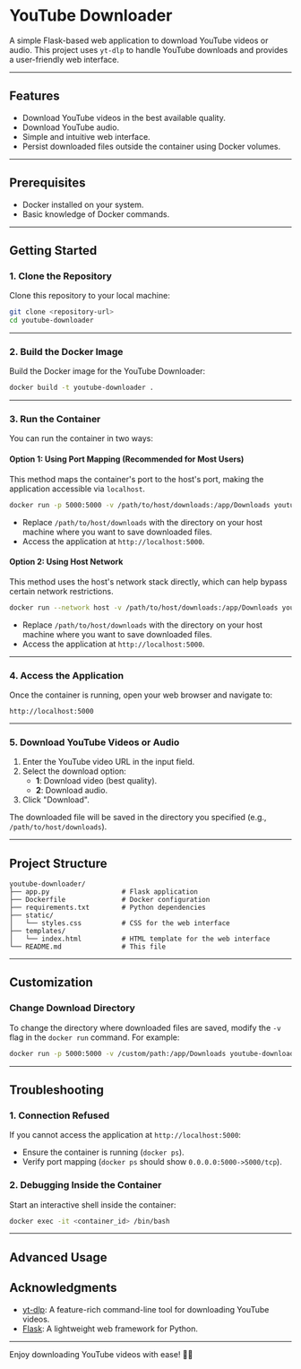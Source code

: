 # YouTube Downloader

A simple Flask-based web application to download YouTube videos or audio. This project uses `yt-dlp` to handle YouTube downloads and provides a user-friendly web interface.

---

## Features

- Download YouTube videos in the best available quality.
- Download YouTube audio.
- Simple and intuitive web interface.
- Persist downloaded files outside the container using Docker volumes.

---

## Prerequisites

- Docker installed on your system.
- Basic knowledge of Docker commands.

---

## Getting Started

### 1. Clone the Repository

Clone this repository to your local machine:

```bash
git clone <repository-url>
cd youtube-downloader
```

---

### 2. Build the Docker Image

Build the Docker image for the YouTube Downloader:

```bash
docker build -t youtube-downloader .
```

---

### 3. Run the Container

You can run the container in two ways:

#### **Option 1: Using Port Mapping (Recommended for Most Users)**

This method maps the container's port to the host's port, making the application accessible via `localhost`.

```bash
docker run -p 5000:5000 -v /path/to/host/downloads:/app/Downloads youtube-downloader
```

- Replace `/path/to/host/downloads` with the directory on your host machine where you want to save downloaded files.
- Access the application at `http://localhost:5000`.

#### **Option 2: Using Host Network**

This method uses the host's network stack directly, which can help bypass certain network restrictions.

```bash
docker run --network host -v /path/to/host/downloads:/app/Downloads youtube-downloader
```

- Replace `/path/to/host/downloads` with the directory on your host machine where you want to save downloaded files.
- Access the application at `http://localhost:5000`.

---

### 4. Access the Application

Once the container is running, open your web browser and navigate to:

```
http://localhost:5000
```

---

### 5. Download YouTube Videos or Audio

1. Enter the YouTube video URL in the input field.
2. Select the download option:
   - **1**: Download video (best quality).
   - **2**: Download audio.
3. Click "Download".

The downloaded file will be saved in the directory you specified (e.g., `/path/to/host/downloads`).

---

## Project Structure

```
youtube-downloader/
├── app.py                  # Flask application
├── Dockerfile              # Docker configuration
├── requirements.txt        # Python dependencies
├── static/
│   └── styles.css          # CSS for the web interface
├── templates/
│   └── index.html          # HTML template for the web interface
└── README.md               # This file
```

---

## Customization

### Change Download Directory

To change the directory where downloaded files are saved, modify the `-v` flag in the `docker run` command. For example:

```bash
docker run -p 5000:5000 -v /custom/path:/app/Downloads youtube-downloader
```

---

## Troubleshooting

### 1. Connection Refused

If you cannot access the application at `http://localhost:5000`:
- Ensure the container is running (`docker ps`).
- Verify port mapping (`docker ps` should show `0.0.0.0:5000->5000/tcp`).


### 2. Debugging Inside the Container

Start an interactive shell inside the container:

```bash
docker exec -it <container_id> /bin/bash
```

---

## Advanced Usage



## Acknowledgments

- [yt-dlp](https://github.com/yt-dlp/yt-dlp): A feature-rich command-line tool for downloading YouTube videos.
- [Flask](https://flask.palletsprojects.com/): A lightweight web framework for Python.

---

Enjoy downloading YouTube videos with ease! 🎥🎶

